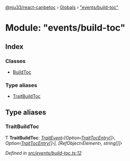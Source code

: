[@nju33/react-canbetoc](../README.md) › [Globals](../globals.md) › ["events/build-toc"](_events_build_toc_.md)

# Module: "events/build-toc"

## Index

### Classes

* [BuildToc](../classes/_events_build_toc_.buildtoc.md)

### Type aliases

* [TraitBuildToc](_events_build_toc_.md#traitbuildtoc)

## Type aliases

###  TraitBuildToc

Ƭ **TraitBuildToc**: *[TraitEvent](../interfaces/_events_event_.traitevent.md)‹[Option‹[TraitTocEntry](../interfaces/_entities_toc_entry_.traittocentry.md)[]›, Option‹[TraitTocEntry](../interfaces/_entities_toc_entry_.traittocentry.md)[]›], [RefObject‹Element›, string[]]›*

*Defined in [src/events/build-toc.ts:12](https://github.com/nju33/react-canbetoc/blob/17dca0a/src/events/build-toc.ts#L12)*
